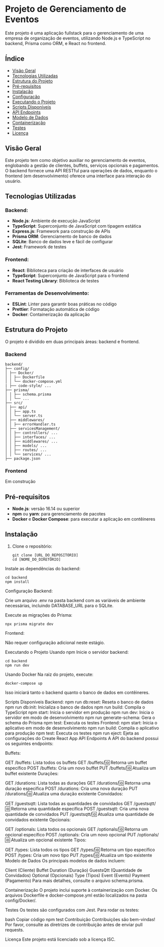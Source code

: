 # Projeto de Gerenciamento de Eventos

Este projeto é uma aplicação fullstack para o gerenciamento de uma empresa de organização de eventos, utilizando Node.js e TypeScript no backend, Prisma como ORM, e React no frontend.

## Índice

- [Visão Geral](#visão-geral)
- [Tecnologias Utilizadas](#tecnologias-utilizadas)
- [Estrutura do Projeto](#estrutura-do-projeto)
- [Pré-requisitos](#pré-requisitos)
- [Instalação](#instalação)
- [Configuração](#configuração)
- [Executando o Projeto](#executando-o-projeto)
- [Scripts Disponíveis](#scripts-disponíveis)
- [API Endpoints](#api-endpoints)
- [Modelo de Dados](#modelo-de-dados)
- [Containerização](#containerização)
- [Testes](#testes)
- [Licença](#licença)

## Visão Geral

Este projeto tem como objetivo auxiliar no gerenciamento de eventos, englobando a gestão de clientes, buffets, serviços opcionais e pagamentos. O backend fornece uma API RESTful para operações de dados, enquanto o frontend (em desenvolvimento) oferece uma interface para interação do usuário.

## Tecnologias Utilizadas

### Backend:
- **Node.js**: Ambiente de execução JavaScript
- **TypeScript**: Superconjunto de JavaScript com tipagem estática
- **Express.js**: Framework para construção de APIs
- **Prisma ORM**: Gerenciamento de banco de dados
- **SQLite**: Banco de dados leve e fácil de configurar
- **Jest**: Framework de testes

### Frontend:
- **React**: Biblioteca para criação de interfaces de usuário
- **TypeScript**: Superconjunto de JavaScript para o frontend
- **React Testing Library**: Biblioteca de testes

### Ferramentas de Desenvolvimento:
- **ESLint**: Linter para garantir boas práticas no código
- **Prettier**: Formatação automática de código
- **Docker**: Containerização da aplicação

## Estrutura do Projeto

O projeto é dividido em duas principais áreas: backend e frontend.

### Backend
```
backend/ 
├── config/ 
│ ├── Docker/ 
│ │ ├── Dockerfile 
│ │ └── docker-compose.yml 
| ├── code-style/ ... 
├── prisma/ 
│ │ ├── schema.prisma 
│ │ └── ...
├── src/ 
│ ├── api/
│ │ ├── app.ts
│ │ └── server.ts
│ ├── middlewares/
│ │ ├── errorHandler.ts
│ ├── servicesManagement/
│ │ ├── controllers/ ...
│ │ ├── interfaces/ ...
│ │ ├── middlewares/ ...
│ │ ├── models/ ...
│ │ ├── routes/ ...
│ │ └── services/ ...
├── package.json 
```

### Frontend
Em construção

## Pré-requisitos

- **Node.js**: versão 16.14 ou superior
- **npm** ou **yarn**: para gerenciamento de pacotes
- **Docker** e **Docker Compose**: para executar a aplicação em contêineres

## Instalação

1. Clone o repositório:
   ```
   git clone [URL_DO_REPOSITÓRIO]
   cd [NOME_DO_DIRETÓRIO]

Instale as dependências do backend:
```
cd backend
npm install
```

Configuração
Backend:

Crie um arquivo .env na pasta backend com as variáveis de ambiente necessárias, incluindo DATABASE_URL para o SQLite.

Execute as migrações do Prisma:
```
npx prisma migrate dev
```

Frontend:

Não requer configuração adicional neste estágio.

Executando o Projeto
Usando npm
Inicie o servidor backend:

```
cd backend
npm run dev
```

Usando Docker
Na raiz do projeto, execute:
```
docker-compose up
```
Isso iniciará tanto o backend quanto o banco de dados em contêineres.

Scripts Disponíveis
Backend:
npm run db:reset: Reseta o banco de dados
npm run db:init: Inicializa o banco de dados
npm run build: Compila o TypeScript
npm start: Inicia o servidor em produção
npm run dev: Inicia o servidor em modo de desenvolvimento
npm run generate-schema: Gera o schema do Prisma
npm test: Executa os testes
Frontend:
npm start: Inicia o aplicativo em modo de desenvolvimento
npm run build: Compila o aplicativo para produção
npm test: Executa os testes
npm run eject: Ejeta as configurações do Create React App
API Endpoints
A API do backend possui os seguintes endpoints:

Buffets:

GET /buffets: Lista todos os buffets
GET /buffets/:id: Retorna um buffet específico
POST /buffets: Cria um novo buffet
PUT /buffets/:id: Atualiza um buffet existente
Durações:

GET /durations: Lista todas as durações
GET /durations/:id: Retorna uma duração específica
POST /durations: Cria uma nova duração
PUT /durations/:id: Atualiza uma duração existente
Convidados:

GET /guestsqtt: Lista todas as quantidades de convidados
GET /guestsqtt/:id: Retorna uma quantidade específica
POST /guestsqtt: Cria uma nova quantidade de convidados
PUT /guestsqtt/:id: Atualiza uma quantidade de convidados existente
Opcionais:

GET /optionals: Lista todos os opcionais
GET /optionals/:id: Retorna um opcional específico
POST /optionals: Cria um novo opcional
PUT /optionals/:id: Atualiza um opcional existente
Tipos:

GET /types: Lista todos os tipos
GET /types/:id: Retorna um tipo específico
POST /types: Cria um novo tipo
PUT /types/:id: Atualiza um tipo existente
Modelo de Dados
Os principais modelos de dados incluem:

Client (Cliente)
Buffet
Duration (Duração)
GuestsQtt (Quantidade de Convidados)
Optional (Opcionais)
Type (Tipos)
Event (Evento)
Payment (Pagamento)
Para mais detalhes, consulte o arquivo schema.prisma.

Containerização
O projeto inclui suporte à containerização com Docker. Os arquivos Dockerfile e docker-compose.yml estão localizados na pasta config/Docker/.

Testes
Os testes são configurados com Jest. Para rodar os testes:

bash
Copiar código
npm test
Contribuição
Contribuições são bem-vindas! Por favor, consulte as diretrizes de contribuição antes de enviar pull requests.

Licença
Este projeto está licenciado sob a licença ISC.
